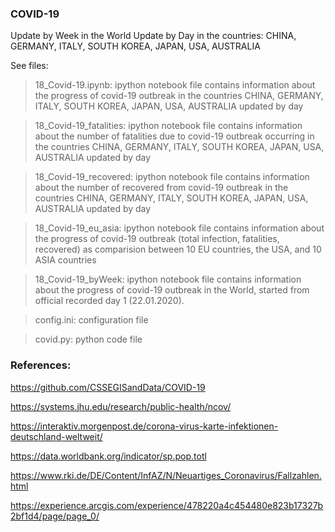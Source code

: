 ### COVID-19 

Update by Week in the World
Update by Day in the countries: CHINA, GERMANY, ITALY, SOUTH KOREA, JAPAN, USA, AUSTRALIA

See files: 
> 18_Covid-19.ipynb: ipython notebook file contains information about the progress of covid-19 outbreak in the countries CHINA, GERMANY, ITALY, SOUTH KOREA, JAPAN, USA, AUSTRALIA updated by day

> 18_Covid-19_fatalities: ipython notebook file contains information about the number of fatalities due to covid-19 outbreak occurring in the countries  CHINA, GERMANY, ITALY, SOUTH KOREA, JAPAN, USA, AUSTRALIA updated by day

> 18_Covid-19_recovered: ipython notebook file contains information about the number of recovered from covid-19 outbreak in the countries CHINA, GERMANY, ITALY, SOUTH KOREA, JAPAN, USA, AUSTRALIA updated by day

> 18_Covid-19_eu_asia: ipython notebook file contains information about the progress of covid-19 outbreak (total infection, fatalities, recovered) as comparision between 10 EU countries, the USA, and 10 ASIA countries

> 18_Covid-19_byWeek: ipython notebook file contains information about the progress of covid-19 outbreak in the World, started from official recorded day 1 (22.01.2020).

> config.ini: configuration file

> covid.py: python code file

### References:

https://github.com/CSSEGISandData/COVID-19

https://systems.jhu.edu/research/public-health/ncov/

https://interaktiv.morgenpost.de/corona-virus-karte-infektionen-deutschland-weltweit/

https://data.worldbank.org/indicator/sp.pop.totl

https://www.rki.de/DE/Content/InfAZ/N/Neuartiges_Coronavirus/Fallzahlen.html

https://experience.arcgis.com/experience/478220a4c454480e823b17327b2bf1d4/page/page_0/